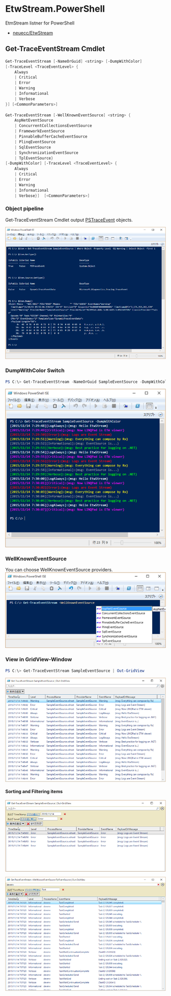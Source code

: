 # EtwStream.PowerShell
EtmStream listner for PowerShell
- [neuecc/EtwStream](https://github.com/neuecc/EtwStream)

## Get-TraceEventStream Cmdlet

```ps1
Get-TraceEventStream [-NameOrGuid] <string> [-DumpWithColor]
[-TraceLevel <TraceEventLevel> {
    Always
    | Critical
    | Error
    | Warning
    | Informational
    | Verbose
}] [<CommonParameters>]

Get-TraceEventStream [-WellKnownEventSource] <string> {
    AspNetEventSource
    | ConcurrentCollectionsEventSource
    | FrameworkEventSource
    | PinnableBufferCacheEventSource
    | PlinqEventSource
    | SqlEventSource
    | SynchronizationEventSource
    | TplEventSource}
[-DumpWithColor] [-TraceLevel <TraceEventLevel> {
    Always
    | Critical
    | Error
    | Warning
    | Informational
    | Verbose}]  [<CommonParameters>]
```

### Object pipeline
Get-TraceEventStream Cmdlet output [PSTraceEvent](https://github.com/pierre3/EtwStream.PowerShell/blob/master/EtwStream.PowerShell/PSTraceEvent.cs) objects.

![PSEventSource](https://raw.githubusercontent.com/pierre3/Images/master/EtwStreamPS_PSTraceEvent.png)

### DumpWithColor Switch

```ps1
PS C:\> Get-TraceEventStream -NameOrGuid SampleEventSource -DumpWithColor
```
![DumpWithColor](https://raw.githubusercontent.com/pierre3/Images/master/EtwStreamPS_DumpWithColor.png)

### WellKnownEventSource
You can choose WellKnownEventSource providers.
![WellKnownEventSource](https://raw.githubusercontent.com/pierre3/Images/master/EtwStreamPS_WellKnownEventSource.png)

### View in GridView-Window

```ps1
PS C:\> Get-TraceEventStream SampleEventSource | Out-GridView
```

![EtwStreamPS_Out-GridView.png](https://raw.githubusercontent.com/pierre3/Images/master/EtwStreamPS_Out-GridView.png)

#### Sorting and Filtering items

![EtwStreamPS_Out-GridView_filter.png](https://raw.githubusercontent.com/pierre3/Images/master/EtwStreamPS_Out-GridView_filter.png)

![EtwStreamPS_Out-GridView_filter2.png](https://raw.githubusercontent.com/pierre3/Images/master/EtwStreamPS_Out-GridView_filter2.png)
